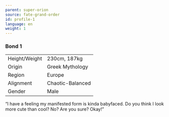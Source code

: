 ```yaml
---
parent: super-orion
source: fate-grand-order
id: profile-1
language: en
weight: 1
---
```


### Bond 1

<table>
  <tr><td>Height/Weight</td><td>230cm, 187kg</td></tr>
  <tr><td>Origin</td><td>Greek Mythology</td></tr>
  <tr><td>Region</td><td>Europe</td></tr>
  <tr><td>Alignment</td><td>Chaotic-Balanced</td></tr>
  <tr><td>Gender</td><td>Male</td></tr>
</table>

“I have a feeling my manifested form is kinda babyfaced. Do you think I look more cute than cool? No? Are you sure? Okay!”
